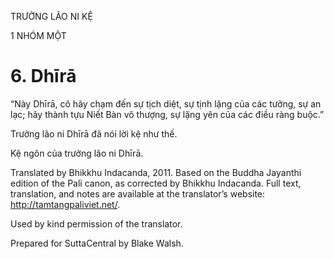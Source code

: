 TRƯỞNG LÃO NI KỆ

1 NHÓM MỘT

# 6\. Dhīrā

“Này Dhīrā, cô hãy chạm đến sự tịch diệt, sự tịnh lặng của các tưởng, sự an lạc; hãy thành tựu Niết Bàn vô thượng, sự lặng yên của các điều ràng buộc.”

Trưởng lão ni Dhīrā đã nói lời kệ như thế.

Kệ ngôn của trưởng lão ni Dhīrā.

Translated by Bhikkhu Indacanda, 2011. Based on the Buddha Jayanthi edition of the Pali canon, as corrected by Bhikkhu Indacanda. Full text, translation, and notes are available at the translator’s website: http://tamtangpaliviet.net/.

Used by kind permission of the translator.

Prepared for SuttaCentral by Blake Walsh.